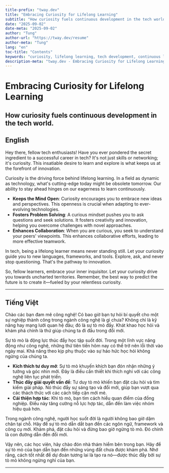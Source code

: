 ```yaml
---
title-prefix: "tway.dev"
title: "Embracing Curiosity for Lifelong Learning"
subtitle: "How curiosity fuels continuous development in the tech world."
date: "2025-09-02"
date-meta: "2025-09-02"
author: "Tung"
author-url: "https://tway.dev/resume"
author-meta: "Tung"
lang: "en"
toc-title: "Contents"
keywords: "curiosity, lifelong learning, tech development, continuous learning, growth mindset"
description-meta: "tway.dev - Embracing Curiosity for Lifelong Learning - How curiosity fuels continuous development in the tech world."
---
```


# Embracing Curiosity for Lifelong Learning
## How curiosity fuels continuous development in the tech world.

## English
Hey there, fellow tech enthusiasts! Have you ever pondered the secret ingredient to a successful career in tech? It's not just skills or networking; it's curiosity. This insatiable desire to learn and explore is what keeps us at the forefront of innovation.

Curiosity is the driving force behind lifelong learning. In a field as dynamic as technology, what's cutting-edge today might be obsolete tomorrow. Our ability to stay ahead hinges on our eagerness to learn continuously.

- **Keeps the Mind Open**: Curiosity encourages you to embrace new ideas and perspectives. This openness is crucial when adapting to ever-evolving technologies.
- **Fosters Problem Solving**: A curious mindset pushes you to ask questions and seek solutions. It fosters creativity and innovation, helping you overcome challenges with novel approaches.
- **Enhances Collaboration**: When you are curious, you seek to understand your peers' viewpoints. This enhances collaborative efforts, leading to more effective teamwork.

In tech, being a lifelong learner means never standing still. Let your curiosity guide you to new languages, frameworks, and tools. Explore, ask, and never stop questioning. That's the pathway to innovation.

So, fellow learners, embrace your inner inquisitor. Let your curiosity drive you towards uncharted territories. Remember, the best way to predict the future is to create it—fueled by your relentless curiosity.

---

## Tiếng Việt
Chào các bạn đam mê công nghệ! Có bao giờ bạn tự hỏi bí quyết cho một sự nghiệp thành công trong ngành công nghệ là gì chưa? Không chỉ là kỹ năng hay mạng lưới quan hệ đâu; đó là sự tò mò đấy. Khát khao học hỏi và khám phá chính là thứ giúp chúng ta đi đầu trong đổi mới.

Sự tò mò là động lực thúc đẩy học tập suốt đời. Trong một lĩnh vực năng động như công nghệ, những thứ tiên tiến hôm nay có thể trở nên lỗi thời vào ngày mai. Khả năng theo kịp phụ thuộc vào sự háo hức học hỏi không ngừng của chúng ta.

- **Kích thích tư duy mở**: Sự tò mò khuyến khích bạn đón nhận những ý tưởng và góc nhìn mới. Đây là điều cần thiết khi thích nghi với các công nghệ liên tục phát triển.
- **Thúc đẩy giải quyết vấn đề**: Tư duy tò mò khiến bạn đặt câu hỏi và tìm kiếm giải pháp. Nó thúc đẩy sự sáng tạo và đổi mới, giúp bạn vượt qua các thách thức với các cách tiếp cận mới mẻ.
- **Cải thiện hợp tác**: Khi tò mò, bạn tìm cách hiểu quan điểm của đồng nghiệp. Điều này tăng cường nỗ lực hợp tác, dẫn đến làm việc nhóm hiệu quả hơn.

Trong ngành công nghệ, người học suốt đời là người không bao giờ dậm chân tại chỗ. Hãy để sự tò mò dẫn dắt bạn đến các ngôn ngữ, framework và công cụ mới. Khám phá, đặt câu hỏi và đừng bao giờ ngừng tò mò. Đó chính là con đường dẫn đến đổi mới.

Vậy nên, các học viên, hãy chào đón nhà thám hiểm bên trong bạn. Hãy để sự tò mò của bạn dẫn bạn đến những vùng đất chưa được khám phá. Nhớ rằng, cách tốt nhất để dự đoán tương lai là tạo ra nó—được thúc đẩy bởi sự tò mò không ngừng nghỉ của bạn.

---
